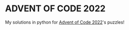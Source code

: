 # ADVENT OF CODE 2022

My solutions in python for [Advent of Code 2022](https://adventofcode.com/2022)'s puzzles!
